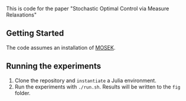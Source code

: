 This is code for the paper "Stochastic Optimal Control via Measure Relaxations"

## Getting Started
The code assumes an installation of [MOSEK](https://www.mosek.com).

## Running the experiments
1. Clone the repository and `instantiate` a Julia environment.
2. Run the experiments with `./run.sh`. Results will be written to the `fig` folder.
